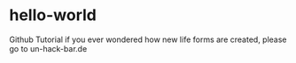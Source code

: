 # hello-world
Github Tutorial
if you ever wondered how new life forms are created,
please go to un-hack-bar.de
